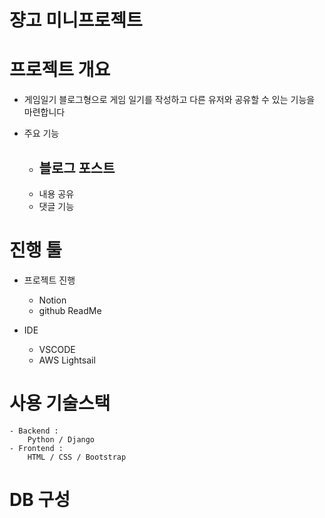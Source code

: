 # 쟝고 미니프로젝트


# 프로젝트 개요 
- 게임일기 
블로그형으로 게임 일기를 작성하고 다른 유저와 공유할 수 있는 기능을 마련합니다 

- 주요 기능 
    - 블로그 포스트
        - 
    - 내용 공유
    - 댓글 기능 

# 진행 툴 
- 프로젝트 진행
    - Notion
    - github ReadMe

- IDE 
    - VSCODE
    - AWS Lightsail 

# 사용 기술스택
    - Backend : 
        Python / Django 
    - Frontend : 
        HTML / CSS / Bootstrap 

    

# DB 구성 

